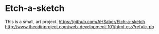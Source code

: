 # Etch-a-sketch
This is a small, art project.
https://github.com/AHSaber/Etch-a-sketch
http://www.theodinproject.com/web-development-101/html-css?ref=lc-pb
